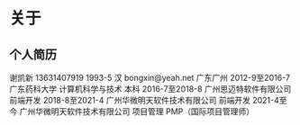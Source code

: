 # 关于

## 个人简历

<el-descriptions title="个人资料" :border="false">
    <el-descriptions-item label="姓名">谢凯新</el-descriptions-item>
    <el-descriptions-item label="电话">13631407919</el-descriptions-item>
    <el-descriptions-item label="出生年月">1993-5</el-descriptions-item>
    <el-descriptions-item label="民族">汉</el-descriptions-item>
    <el-descriptions-item label="邮箱">bongxin@yeah.net</el-descriptions-item>
    <el-descriptions-item label="地址">广东广州</el-descriptions-item>
  </el-descriptions>
<el-descriptions title="教育背景" :border="false" :column='4'>
    <el-descriptions-item label="">2012-9至2016-7</el-descriptions-item>
    <el-descriptions-item label="">广东药科大学</el-descriptions-item>
    <el-descriptions-item label="">计算机科学与技术</el-descriptions-item>
    <el-descriptions-item label="">本科</el-descriptions-item>
  </el-descriptions>
<el-descriptions title="工作经验" :border="false">
    <el-descriptions-item label="">2016-7至2018-8</el-descriptions-item>
    <el-descriptions-item label="">广州思迈特软件有限公司</el-descriptions-item>
    <el-descriptions-item label="">前端开发</el-descriptions-item>
    <el-descriptions-item label="">2018-8至2021-4</el-descriptions-item>
    <el-descriptions-item label="">广州华微明天软件技术有限公司</el-descriptions-item>
    <el-descriptions-item label="">前端开发</el-descriptions-item>
    <el-descriptions-item label="">2021-4至今</el-descriptions-item>
    <el-descriptions-item label="">广州华微明天软件技术有限公司</el-descriptions-item>
    <el-descriptions-item label="">项目管理</el-descriptions-item>
  </el-descriptions>
  <!-- <el-descriptions title="项目经验"> -->
    <!-- <el-descriptions-item label="">2016-7至2018-8</el-descriptions-item>
    <el-descriptions-item label="">广州思迈特软件有限公司</el-descriptions-item>
    <el-descriptions-item label="">前端开发</el-descriptions-item>
    <el-descriptions-item label="">2018-8至今</el-descriptions-item>
    <el-descriptions-item label="">广州华微明天软件技术有限公司</el-descriptions-item>
    <el-descriptions-item label="">前端开发/项目管理</el-descriptions-item> -->
  <!-- </el-descriptions> -->
  <el-descriptions title="技能证书" :border="false">
    <el-descriptions-item label="">PMP（国际项目管理师）</el-descriptions-item>

   </el-descriptions>
<!-- <el-row>
<el-col :span="8"><div class="grid-content ep-bg-purple" />
    <el-descriptions direction='vertical' title="User Info">
    <el-descriptions-item label="Username">kooriookami</el-descriptions-item>
    <el-descriptions-item label="Remarks">
      <el-tag size="small">School</el-tag>
    </el-descriptions-item>
    <el-descriptions-item label="Address">
      No.1188, Wuzhong Avenue, Wuzhong District, Suzhou, Jiangsu Province
    </el-descriptions-item>
  </el-descriptions>
</el-col>
<el-col :span="16"><div class="grid-content ep-bg-purple-light" />
asd
</el-col>
</el-row> -->
